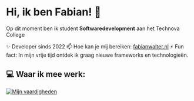 # Hi, ik ben Fabian!  👋

Op dit moment ben ik student **Softwaredevelopment** aan het Technova College

✨ Developer sinds 2022
📫 Hoe kan je mij bereiken: [fabianwalter.nl](https://fabianwalter.nl/)
⚡ Fun fact: In mijn vrije tijd ontdek ik graag nieuwe frameworks en technologieën.

## 💻 Waar ik mee werk:

[![Mijn vaardigheden](https://skillicons.dev/icons?i=html,css,js,ts,react,redux,vite,tailwind,php,laravel,mysql,cs,git,wordpress)](https://skillicons.dev)
